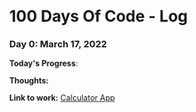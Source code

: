 # 100 Days Of Code - Log

### Day 0: March 17, 2022

**Today's Progress**: 

**Thoughts:** 

**Link to work:** [Calculator App](http://www.example.com)

